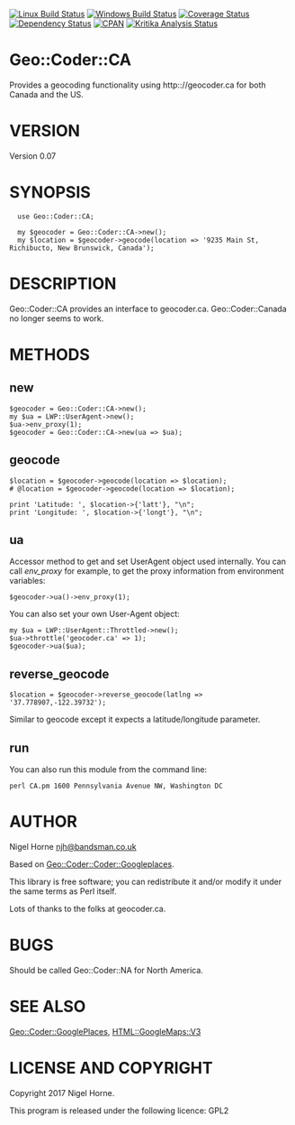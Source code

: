 [![Linux Build Status](https://travis-ci.org/nigelhorne/Geo-Coder-CA.svg?branch=master)](https://travis-ci.org/nigelhorne/Geo-Coder-CA)
[![Windows Build Status](https://ci.appveyor.com/api/projects/status/xy5gf1mumgp3mg94?svg=true)](https://ci.appveyor.com/project/nigelhorne/geo-coder-ca)
[![Coverage Status](https://coveralls.io/repos/github/nigelhorne/Geo-Coder-CA/badge.svg?branch=master)](https://coveralls.io/github/nigelhorne/Geo-Coder-CA?branch=master)
[![Dependency Status](https://dependencyci.com/github/nigelhorne/Geo-Coder-CA/badge)](https://dependencyci.com/github/nigelhorne/Geo-Coder-CA)
[![CPAN](https://img.shields.io/cpan/v/Geo-Coder-CA.svg)](http://search.cpan.org/~nhorne/Geo-Coder-CA/)
[![Kritika Analysis Status](https://kritika.io/users/nigelhorne/repos/8113837670534727/heads/master/status.svg)](https://kritika.io/users/nigelhorne/repos/8113837670534727/heads/master/)

# Geo::Coder::CA

Provides a geocoding functionality using http:://geocoder.ca for both Canada and the US.

# VERSION

Version 0.07

# SYNOPSIS

      use Geo::Coder::CA;

      my $geocoder = Geo::Coder::CA->new();
      my $location = $geocoder->geocode(location => '9235 Main St, Richibucto, New Brunswick, Canada');

# DESCRIPTION

Geo::Coder::CA provides an interface to geocoder.ca.  Geo::Coder::Canada no longer seems to work.

# METHODS

## new

    $geocoder = Geo::Coder::CA->new();
    my $ua = LWP::UserAgent->new();
    $ua->env_proxy(1);
    $geocoder = Geo::Coder::CA->new(ua => $ua);

## geocode

    $location = $geocoder->geocode(location => $location);
    # @location = $geocoder->geocode(location => $location);

    print 'Latitude: ', $location->{'latt'}, "\n";
    print 'Longitude: ', $location->{'longt'}, "\n";

## ua

Accessor method to get and set UserAgent object used internally. You
can call _env\_proxy_ for example, to get the proxy information from
environment variables:

    $geocoder->ua()->env_proxy(1);

You can also set your own User-Agent object:

    my $ua = LWP::UserAgent::Throttled->new();
    $ua->throttle('geocoder.ca' => 1);
    $geocoder->ua($ua);

## reverse\_geocode

    $location = $geocoder->reverse_geocode(latlng => '37.778907,-122.39732');

Similar to geocode except it expects a latitude/longitude parameter.

## run

You can also run this module from the command line:

    perl CA.pm 1600 Pennsylvania Avenue NW, Washington DC

# AUTHOR

Nigel Horne <njh@bandsman.co.uk>

Based on [Geo::Coder::Coder::Googleplaces](https://metacpan.org/pod/Geo::Coder::Coder::Googleplaces).

This library is free software; you can redistribute it and/or modify
it under the same terms as Perl itself.

Lots of thanks to the folks at geocoder.ca.

# BUGS

Should be called Geo::Coder::NA for North America.

# SEE ALSO

[Geo::Coder::GooglePlaces](https://metacpan.org/pod/Geo::Coder::GooglePlaces), [HTML::GoogleMaps::V3](https://metacpan.org/pod/HTML::GoogleMaps::V3)

# LICENSE AND COPYRIGHT

Copyright 2017 Nigel Horne.

This program is released under the following licence: GPL2
